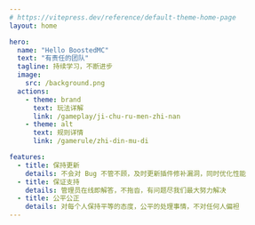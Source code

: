 ```yaml
---
# https://vitepress.dev/reference/default-theme-home-page
layout: home

hero:
  name: "Hello BoostedMC"
  text: "有责任的团队"
  tagline: 持续学习，不断进步
  image:
    src: /background.png
  actions:
    - theme: brand
      text: 玩法详解
      link: /gameplay/ji-chu-ru-men-zhi-nan
    - theme: alt
      text: 规则详情
      link: /gamerule/zhi-din-mu-di

features:
  - title: 保持更新
    details: 不会对 Bug 不管不顾，及时更新插件修补漏洞，同时优化性能
  - title: 保证支持
    details: 管理员在线即解答，不拖沓，有问题尽我们最大努力解决
  - title: 公平公正
    details: 对每个人保持平等的态度，公平的处理事情，不对任何人偏袒
---
```


